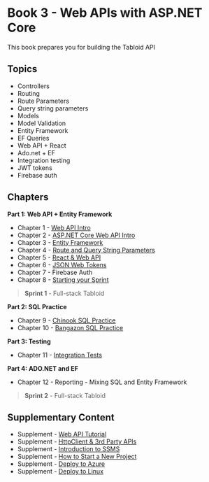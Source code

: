 # Book 3 - Web APIs with <span>ASP.</span>NET Core

This book prepares you for building the Tabloid API

## Topics

* Controllers
* Routing
* Route Parameters
* Query string parameters
* Models
* Model Validation
* Entity Framework
* EF Queries
* Web API + React
* Ado.net + EF
* Integration testing
* JWT tokens
* Firebase auth

## Chapters

**Part 1: Web API + Entity Framework**

* Chapter 1 - [Web API Intro](./chapters/API_OVERVIEW.md)
* Chapter 2 - [ASP.NET Core Web API Intro](./chapters/ASP_NET_WEB_API_INTRO.md)
* Chapter 3 - [Entity Framework](./chapters/EF_INTRO.md)
* Chapter 4 - [Route and Query String Parameters](./chapters/CONTROLLER_PARAMETERS.md)
* Chapter 5 - [React & Web API](./chapters/REACT_WITH_API.md)
* Chapter 6 - [JSON Web Tokens](./chapters/JWT.md)
* Chapter 7 - Firebase Auth
* Chapter 8 - [Starting your Sprint](./chapters/HOW_TO_START.md)

> __Sprint 1__ - Full-stack Tabloid

**Part 2: SQL Practice**

* Chapter 9 - [Chinook SQL Practice](./chapters/CHINOOK.md)
* Chapter 10 - [Bangazon SQL Practice](./chapters/BANGAZON_SQL_EXERCISE.md)

**Part 3: Testing**

* Chapter 11 - [Integration Tests](./chapters/INTEGRATION_TESTS.md)

**Part 4: ADO<span>.NET</span> and EF**

* Chapter 12 - Reporting - Mixing SQL and Entity Framework

> __Sprint 2__ - Full-stack Tabloid

## Supplementary Content

* Supplement - [Web API Tutorial](https://docs.microsoft.com/en-us/aspnet/core/tutorials/first-web-api?view=aspnetcore-3.0)
* Supplement - [HttpClient & 3rd Party APIs](./chapters/HTTPCLIENT.md)
* Supplement - [Introduction to SSMS](./chapters/SSMS_INTRO.md)
* Supplement - [How to Start a New Project](./chapters/PROJECT_INIT.md)
* Supplement - [Deploy to Azure](./chapters/AZURE_DEPLOY.md)
* Supplement - [Deploy to Linux](./chapters/LINUX_DEPLOY.md)
